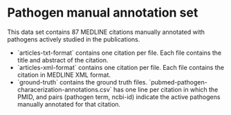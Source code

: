 # Pathogen manual annotation set

This data set contains 87 MEDLINE citations manually annotated with pathogens actively studied in the publications.

<ul>
<li>`articles-txt-format` contains one citation per file. Each file contains the title and abstract of the citation.</il>
<li>`articles-xml-format` contains one citation per file. Each file contains the citation in MEDLINE XML format.</il>
<li>`ground-truth` contains the ground truth files. `pubmed-pathogen-characerization-annotations.csv` has one line per citation in which the PMID, and pairs (pathogen term, ncbi-id) indicate the active pathogens manually annotated for that citation.</li>
</ul>

